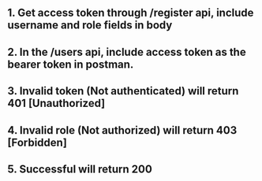 ## 1. Get access token through /register api, include username and role fields in body
## 2. In the /users api, include access token as the bearer token in postman.
## 3. Invalid token (Not authenticated) will return 401 [Unauthorized]
## 4. Invalid role (Not authorized) will return 403 [Forbidden]
## 5. Successful will return 200